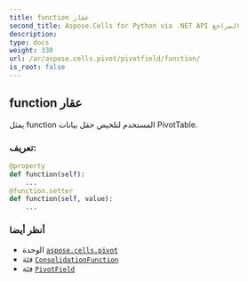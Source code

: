 ```yaml
---
title: function عقار
second_title: Aspose.Cells for Python via .NET API المراجع
description:
type: docs
weight: 330
url: /ar/aspose.cells.pivot/pivotfield/function/
is_root: false
---
```

##  function عقار

يمثل function المستخدم لتلخيص حقل بيانات PivotTable.
###  تعريف:
```python
@property
def function(self):
    ...
@function.setter
def function(self, value):
    ...
```

###  أنظر أيضا
* الوحدة [`aspose.cells.pivot`](../../)
* فئة [`ConsolidationFunction`](/cells/python-net/ar/aspose.cells/consolidationfunction)
* فئة [`PivotField`](/cells/python-net/ar/aspose.cells.pivot/pivotfield)
